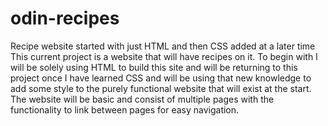 # odin-recipes
Recipe website started with just HTML and then CSS added at a later time
This current project is a website that will have recipes on it. To begin with I will be solely using HTML to build this site and will be returning to this project once I have learned CSS and will be using that new knowledge to add some style to the purely functional website that will exist at the start. The website will be basic and consist of multiple pages with the functionality to link between pages for easy navigation. 

<!-- Credit to Elisa Stamm for the penne recipe on allrecipes.com
Source: https://www.allrecipes.com/recipe/193187/tomato-basil-penne-pasta/ -->